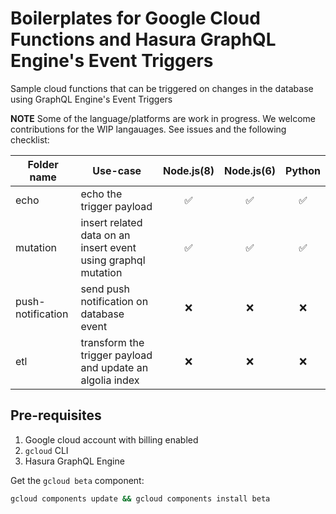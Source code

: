 # Boilerplates for Google Cloud Functions and Hasura GraphQL Engine's Event Triggers
Sample cloud functions that can be triggered on changes in the database using GraphQL Engine's Event Triggers

**NOTE**
Some of the language/platforms are work in progress. We welcome contributions for the WIP langauages. See issues and the following checklist:

| Folder name | Use-case| Node.js(8) | Node.js(6) | Python
|-------------|---------|:--------:|:------:|:----:
| echo | echo the trigger payload  | ✅ | ✅ | ✅
| mutation | insert related data on an insert event using graphql mutation | ✅ | ✅ | ✅
| push-notification | send push notification on database event | ❌ | ❌ | ❌ 
| etl | transform the trigger payload and update an algolia index | ❌ | ❌ | ❌ 


## Pre-requisites

1. Google cloud account with billing enabled
2. `gcloud` CLI
3. Hasura GraphQL Engine

Get the `gcloud beta` component:

```bash
gcloud components update && gcloud components install beta
```
